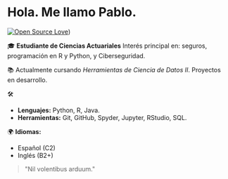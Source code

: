 # Hola. Me llamo Pablo.

[![Open Source Love](https://badges.frapsoft.com/os/v1/open-source.svg?v=103)](https://github.com/Q-V3pv))

🎓 **Estudiante de Ciencias Actuariales** Interés principal en: seguros, programación en R y Python, y Ciberseguridad.

📚 Actualmente cursando *Herramientas de Ciencia de Datos II*. Proyectos en desarrollo.


🛠 
- **Lenguajes:** Python, R, Java.
- **Herramientas:** Git, GitHub, Spyder, Jupyter, RStudio, SQL.


🌍 **Idiomas:**
- Español (C2)
- Inglés  (B2+)



> "Nil volentibus arduum."  

